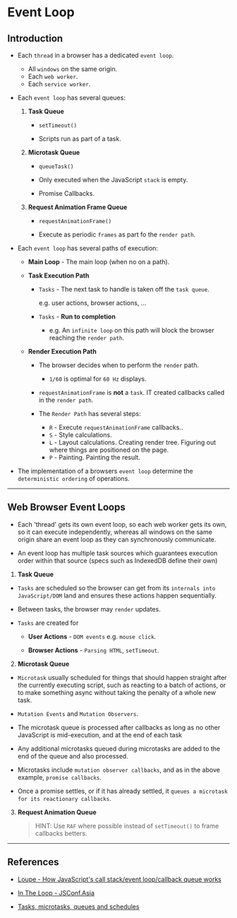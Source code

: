 # Event Loop

## Introduction

* Each `thread` in a browser has a dedicated `event loop`.

    * All `windows` on the same origin. 
    * Each `web worker`.
    * Each `service worker`.

* Each `event loop` has several queues:

    1. __Task Queue__

        * `setTimeout()`

        * Scripts run as part of a task.

    2. __Microtask Queue__

        * `queueTask()`

        * Only executed when the JavaScript `stack` is empty.

        * Promise Callbacks.

    3. __Request Animation Frame Queue__

        * `requestAnimationFrame()`

        * Execute as periodic `frames` as part fo the `render path`.


* Each `event loop` has several paths of execution:

    * __Main Loop__ - The main loop (when no on a path).

    * __Task Execution Path__

        * `Tasks` - The next task to handle is taken off the `task queue`.
        
            e.g. user actions, browser actions, ...

        * `Tasks` - __Run to completion__

            * e.g. An `infinite loop` on this path will block the browser reaching the `render path`.

    * __Render Execution Path__ 

        * The browser decides when to perform the `render` path. 

            * `1/60` is optimal for `60 Hz` displays.

        * `requestAnimationFrame` is __not__ a `task`. IT created callbacks called in the `render path`.

        * The `Render Path` has several steps:

            * `R` - Execute `requestAnimationFrame` callbacks..
            * `S` - Style calculations.
            * `L` - Layout calculations. Creating render tree. Figuring out where things are positioned on the page.
            * `P` - Painting. Painting the result.

* The implementation of a browsers `event loop` determine the `deterministic ordering` of operations.

---

## Web Browser Event Loops

* Each 'thread' gets its own event loop, so each web worker gets its own, so it can execute independently, whereas all windows on the same origin share an event loop as they can synchronously communicate.

* An event loop has multiple task sources which guarantees execution order within that source (specs such as IndexedDB define their own)

1. __Task Queue__

* `Tasks` are scheduled so the browser can get from its `internals into JavaScript/DOM` land and ensures these actions happen sequentially.

* Between tasks, the browser may `render` updates. 

* `Tasks` are created for

    * __User Actions__ - `DOM events` e.g. `mouse click`.

    * __Browser Actions__ - `Parsing HTML`, `setTimeout`.


2. __Microtask Queue__

* `Microtask` usually scheduled for things that should happen straight after the currently executing script, such as reacting to a batch of actions, or to make something async without taking the penalty of a whole new task.

* `Mutation Events` and `Mutation Observers`.

* The microtask queue is processed after callbacks as long as no other JavaScript is mid-execution, and at the end of each task

* Any additional microtasks queued during microtasks are added to the end of the queue and also processed.

* Microtasks include `mutation observer callbacks`, and as in the above example, `promise callbacks`.

* Once a promise settles, or if it has already settled, it `queues a microtask for its reactionary callbacks`. 

3. __Request Animation Queue__

    > HINT: Use `RAF` where possible instead of `setTimeout()` to frame callbacks betters.

---

## References

* [Loupe - How JavaScript's call stack/event loop/callback queue works](http://latentflip.com/loupe/)

* [In The Loop - JSConf.Asia](https://www.youtube.com/watch?v=cCOL7MC4Pl0)

* [Tasks, microtasks, queues and schedules](https://jakearchibald.com/2015/tasks-microtasks-queues-and-schedules/)